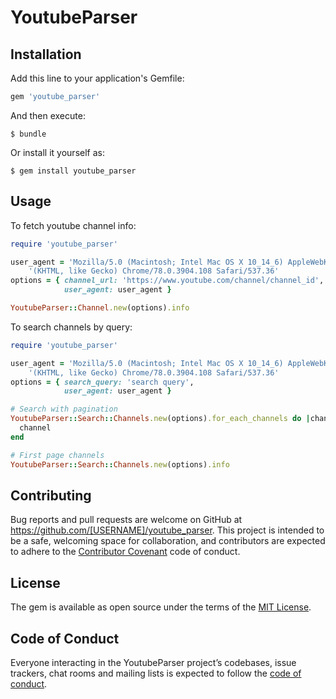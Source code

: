 # YoutubeParser
## Installation

Add this line to your application's Gemfile:

```ruby
gem 'youtube_parser'
```

And then execute:

    $ bundle

Or install it yourself as:

    $ gem install youtube_parser

## Usage

To fetch youtube channel info:
```ruby
require 'youtube_parser'

user_agent = 'Mozilla/5.0 (Macintosh; Intel Mac OS X 10_14_6) AppleWebKit/537.36 '\
    '(KHTML, like Gecko) Chrome/78.0.3904.108 Safari/537.36'
options = { channel_url: 'https://www.youtube.com/channel/channel_id',
            user_agent: user_agent }

YoutubeParser::Channel.new(options).info
```

To search channels by query:
```ruby
require 'youtube_parser'

user_agent = 'Mozilla/5.0 (Macintosh; Intel Mac OS X 10_14_6) AppleWebKit/537.36 '\
    '(KHTML, like Gecko) Chrome/78.0.3904.108 Safari/537.36'
options = { search_query: 'search query',
            user_agent: user_agent }

# Search with pagination
YoutubeParser::Search::Channels.new(options).for_each_channels do |channel|
  channel
end

# First page channels
YoutubeParser::Search::Channels.new(options).info
```

## Contributing

Bug reports and pull requests are welcome on GitHub at https://github.com/[USERNAME]/youtube_parser. This project is intended to be a safe, welcoming space for collaboration, and contributors are expected to adhere to the [Contributor Covenant](http://contributor-covenant.org) code of conduct.

## License

The gem is available as open source under the terms of the [MIT License](https://opensource.org/licenses/MIT).

## Code of Conduct

Everyone interacting in the YoutubeParser project’s codebases, issue trackers, chat rooms and mailing lists is expected to follow the [code of conduct](https://github.com/[USERNAME]/youtube_parser/blob/master/CODE_OF_CONDUCT.md).

